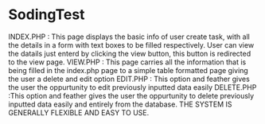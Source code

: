 # SodingTest
INDEX.PHP : This page displays the basic info of user create task, with all the details in a form with text boxes to be filled respectively. User can view the datails just enterd by clicking the view button, this button is redirected to the view page.
VIEW.PHP : This page carries all the information that is being filled in the index.php page to a simple table formatted page giving the user a delete and edit option
EDIT.PHP : This option and feather gives the user the oppurtunity to edit previously inputted data easily
DELETE.PHP :This option and feather gives the user the oppurtunity to delete previously inputted data easily and entirely from the database.
THE SYSTEM IS GENERALLY FLEXIBLE AND EASY TO USE.
